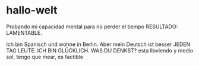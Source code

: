 # hallo-welt
Probando mi capacidad mental para no perder el tiempo
RESULTADO: LAMENTABLE.

Ich bin Spanisch und wohne in Berlin.
Aber mein Deutsch ist besser JEDEN TAG LEUTE. ICH BIN GLÜCKLICH.
WAS DU DENKST?
esta lloviendo y medio sol, tengo que mear, es factible
